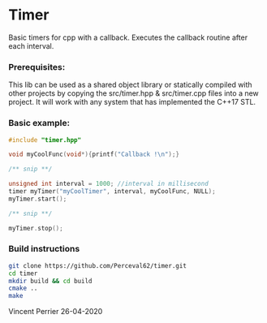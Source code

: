# Timer

Basic timers for cpp with a callback. 
Executes the callback routine after each interval.

### Prerequisites:

This lib can be used as a shared object library or statically compiled with other projects by copying 
the src/timer.hpp & src/timer.cpp files into a new project. It will work with any system that has implemented 
the C++17 STL.

### Basic example:
```c++
#include "timer.hpp"

void myCoolFunc(void*){printf("Callback !\n");}

/** snip **/

unsigned int interval = 1000; //interval in millisecond
timer myTimer("myCoolTimer", interval, myCoolFunc, NULL);
myTimer.start();

/** snip **/

myTimer.stop();
```

### Build instructions
```bash
git clone https://github.com/Perceval62/timer.git
cd timer
mkdir build && cd build
cmake ..
make
```

Vincent Perrier
26-04-2020